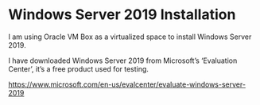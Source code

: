 # Windows Server 2019 Installation
I am using Oracle VM Box as a virtualized space to install Windows Server 2019.

I have downloaded Windows Server 2019 from Microsoft’s ‘Evaluation Center’, it’s a free product used for testing.

https://www.microsoft.com/en-us/evalcenter/evaluate-windows-server-2019
